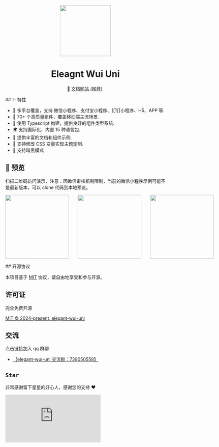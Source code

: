 <div align="center">
	<img src="https://isdm-public.oss-cn-hangzhou.aliyuncs.com/image/vue-logo.png" width="160" />
    <h1 align="center">Eleagnt Wui Uni</h1>
</div>
<p align="center">
  🚀 <a href="https://zhangyao1990.github.io/elegant-wui-uni">文档网站 (推荐)</a>&nbsp;
</p>
## ✨ 特性

- 🎯 多平台覆盖，支持 微信小程序、支付宝小程序、钉钉小程序、H5、APP 等.
- 🚀 70+ 个高质量组件，覆盖移动端主流场景.
- 💪 使用 Typescript 构建，提供良好的组件类型系统.
- 🌍 支持国际化，内置 15 种语言包.
- 📖 提供丰富的文档和组件示例.
- 🎨 支持修改 CSS 变量实现主题定制.
- 🍭 支持暗黑模式

## 📱 预览

扫描二维码访问演示，注意：因微信审核机制限制，当前的微信小程序示例可能不是最新版本，可以 clone 代码到本地预览。

<p style="display:flex;gap:28px">
 <img src="https://isdm-public.oss-cn-hangzhou.aliyuncs.com/image/components-h5-qrcode.png" width="200" height="200"/>
 <img src="https://isdm-public.oss-cn-hangzhou.aliyuncs.com/image/components-alipay-qrcode.png" width="200" height="200"/>
 <img src="https://isdm-public.oss-cn-hangzhou.aliyuncs.com/image/components-weChat-qrcode.png" width="200" height="200"/>
</p>
## 开源协议

本项目基于 [MIT](https://zh.wikipedia.org/wiki/MIT%E8%A8%B1%E5%8F%AF%E8%AD%89) 协议，请自由地享受和参与开源。

## 许可证

完全免费开源

[MIT © 2024-present, elegant-wui-uni](./LICENSE)

## 交流

点击链接加入 qq 群聊

- [【elegant-wui-uni 交流群：739050558】](https://qm.qq.com/q/JZMx7dJka)

## `Star`

非常感谢留下星星的好心人，感谢您的支持 :heart:

[![Stargazers repo roster for @zhangyao1990/elegant-wui-uni](https://bytecrank.com/nastyox/reporoster/php/stargazersSVG.php?user=zhangyao1990&repo=elegant-wui-uni)](https://github.com/zhangyao1990/elegant-wui-uni/stargazers)
